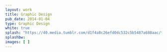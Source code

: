 ```yaml
---
layout: work
title: Graphic Design
pub_date: 2014-01-04
type: Graphic Design
white: true
splash: "https://40.media.tumblr.com/d1f4a8c26efd0dc532c5b5487a688aac/tumblr_npo17j5leS1snf70wo1_r1_1280.png"
splashbw:
images: [ ]
---
```

